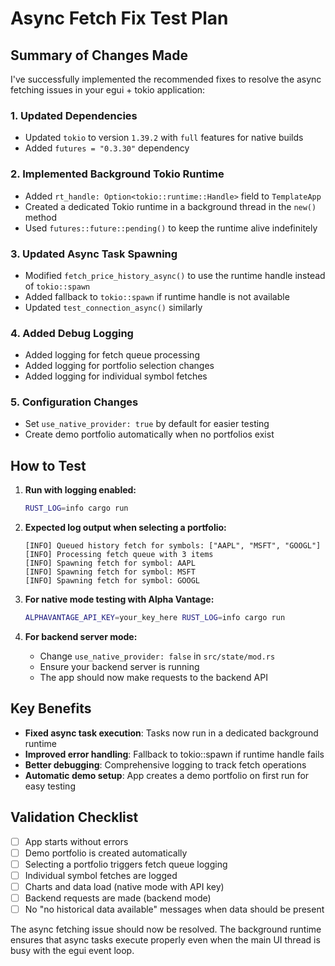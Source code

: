 # Async Fetch Fix Test Plan

## Summary of Changes Made

I've successfully implemented the recommended fixes to resolve the async fetching issues in your egui + tokio application:

### 1. Updated Dependencies
- Updated `tokio` to version `1.39.2` with `full` features for native builds
- Added `futures = "0.3.30"` dependency

### 2. Implemented Background Tokio Runtime
- Added `rt_handle: Option<tokio::runtime::Handle>` field to `TemplateApp`
- Created a dedicated Tokio runtime in a background thread in the `new()` method
- Used `futures::future::pending()` to keep the runtime alive indefinitely

### 3. Updated Async Task Spawning
- Modified `fetch_price_history_async()` to use the runtime handle instead of `tokio::spawn`
- Added fallback to `tokio::spawn` if runtime handle is not available
- Updated `test_connection_async()` similarly

### 4. Added Debug Logging
- Added logging for fetch queue processing
- Added logging for portfolio selection changes
- Added logging for individual symbol fetches

### 5. Configuration Changes
- Set `use_native_provider: true` by default for easier testing
- Create demo portfolio automatically when no portfolios exist

## How to Test

1. **Run with logging enabled:**
   ```bash
   RUST_LOG=info cargo run
   ```

2. **Expected log output when selecting a portfolio:**
   ```
   [INFO] Queued history fetch for symbols: ["AAPL", "MSFT", "GOOGL"]
   [INFO] Processing fetch queue with 3 items
   [INFO] Spawning fetch for symbol: AAPL
   [INFO] Spawning fetch for symbol: MSFT
   [INFO] Spawning fetch for symbol: GOOGL
   ```

3. **For native mode testing with Alpha Vantage:**
   ```bash
   ALPHAVANTAGE_API_KEY=your_key_here RUST_LOG=info cargo run
   ```

4. **For backend server mode:**
   - Change `use_native_provider: false` in `src/state/mod.rs`
   - Ensure your backend server is running
   - The app should now make requests to the backend API

## Key Benefits

- **Fixed async task execution**: Tasks now run in a dedicated background runtime
- **Improved error handling**: Fallback to tokio::spawn if runtime handle fails
- **Better debugging**: Comprehensive logging to track fetch operations
- **Automatic demo setup**: App creates a demo portfolio on first run for easy testing

## Validation Checklist

- [ ] App starts without errors
- [ ] Demo portfolio is created automatically
- [ ] Selecting a portfolio triggers fetch queue logging
- [ ] Individual symbol fetches are logged
- [ ] Charts and data load (native mode with API key)
- [ ] Backend requests are made (backend mode)
- [ ] No "no historical data available" messages when data should be present

The async fetching issue should now be resolved. The background runtime ensures that async tasks execute properly even when the main UI thread is busy with the egui event loop.
